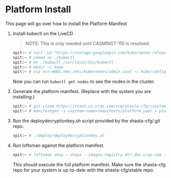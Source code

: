 # Platform Install 

This page will go over how to install the Platform Manifest 


1. Install kubectl on the LiveCD

    > NOTE:  This is only needed until CASMINST-110 is resolved.

    ```bash
    spit:~ # curl -LO "https://storage.googleapis.com/kubernetes-release/release/v1.18.6/bin/linux/amd64/kubectl" 
    spit:~ # chmod +x ./kubectl
    spit:~ # mv ./kubectl /usr/local/bin/kubectl
    spit:~ # mkdir ~/.kube
    spit:~ # scp ncn-m001.nmn:/etc/kubernetes/admin.conf ~/.kube/config 
    ``` 
    Now you can run `kubectl get nodes` to see the nodes in the cluster. 

2. Generate the platform manifest. (Replace <system-name> with the system you are installing.)

    ```bash
    spit:~ # git clone https://stash.us.cray.com/scm/shasta-cfg/<system-name>.git 
    spit:~ # manifestgen -i <system-name>/manifests/platform.yaml > platform.yaml 
    ```

3. Run the deploydecryptionkey.sh script provided by the shasta-cfg/<system-name>.git repo.

    ```bash
    spit:~ # ./deploy/deploydecryptionkey.sh
    ```

4. Run loftsman against the platform manifest.

    ```bash
    spit:~ # loftsman ship --shape --images-registry dtr.dev.cray.com --charts-repo http://packages.local:8081/repository/helmrepo.dev.cray.com/ --loftsman-images-registry dtr.dev.cray.com --manifest-file-path ./platform.yaml 
    ```

   This should execute the full platform manifest. Make sure the shasta-cfg repo for your system is up-to-date with the shasta-cfg/stable repo.
